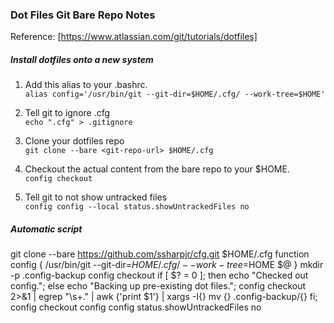 ### Dot Files Git Bare Repo Notes

Reference: [https://www.atlassian.com/git/tutorials/dotfiles]

##### Install dotfiles onto a new system

1. Add this alias to your .bashrc.  
  `alias config='/usr/bin/git --git-dir=$HOME/.cfg/ --work-tree=$HOME'`

2. Tell git to ignore .cfg  
  `echo ".cfg" > .gitignore`

3. Clone your dotfiles repo  
  `git clone --bare <git-repo-url> $HOME/.cfg`

4. Checkout the actual content from the bare repo to your $HOME.  
  `config checkout`

5. Tell git to not show untracked files  
  `config config --local status.showUntrackedFiles no`


##### Automatic script

git clone --bare https://github.com/ssharpjr/cfg.git $HOME/.cfg
function config {
   /usr/bin/git --git-dir=$HOME/.cfg/ --work-tree=$HOME $@
}
mkdir -p .config-backup
config checkout
if [ $? = 0 ]; then
  echo "Checked out config.";
  else
    echo "Backing up pre-existing dot files.";
    config checkout 2>&1 | egrep "\s+\." | awk {'print $1'} | xargs -I{} mv {} .config-backup/{}
fi;
config checkout
config config status.showUntrackedFiles no
